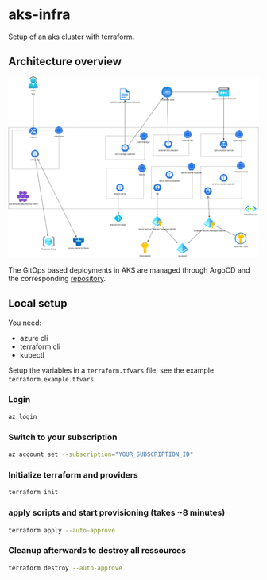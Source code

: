 # aks-infra

Setup of an aks cluster with terraform.

## Architecture overview

![Architecture](./architecture.drawio.png)

The GitOps based deployments in AKS are managed through ArgoCD and the corresponding [repository](https://github.com/baloise-incubator/aks-argo-gitops).

## Local setup

You need:
- azure cli
- terraform cli
- kubectl

Setup the variables in a `terraform.tfvars` file, see the example `terraform.example.tfvars`.

### Login
```bash
az login
```

### Switch to your subscription
```bash
az account set --subscription="YOUR_SUBSCRIPTION_ID"
```

### Initialize terraform and providers
```bash
terraform init
```

### apply scripts and start provisioning (takes ~8 minutes)
```bash
terraform apply --auto-approve
```

### Cleanup afterwards to destroy all ressources
```bash
terraform destroy --auto-approve
```